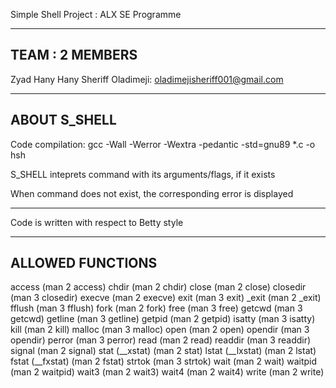 Simple Shell Project : ALX SE Programme

------------------
TEAM : 2 MEMBERS
------------------
Zyad Hany Hany
Sheriff Oladimeji: oladimejisheriff001@gmail.com

------------------
ABOUT S_SHELL
------------------
Code compilation: gcc -Wall -Werror -Wextra -pedantic -std=gnu89 *.c -o hsh

S_SHELL inteprets command with its arguments/flags, if it exists

When command does not exist, the corresponding error is displayed

-------------------

Code is written with respect to Betty style

-------------------
ALLOWED FUNCTIONS
-------------------
access (man 2 access)
chdir (man 2 chdir)
close (man 2 close)
closedir (man 3 closedir)
execve (man 2 execve)
exit (man 3 exit)
_exit (man 2 _exit)
fflush (man 3 fflush)
fork (man 2 fork)
free (man 3 free)
getcwd (man 3 getcwd)
getline (man 3 getline)
getpid (man 2 getpid)
isatty (man 3 isatty)
kill (man 2 kill)
malloc (man 3 malloc)
open (man 2 open)
opendir (man 3 opendir)
perror (man 3 perror)
read (man 2 read)
readdir (man 3 readdir)
signal (man 2 signal)
stat (__xstat) (man 2 stat)
lstat (__lxstat) (man 2 lstat)
fstat (__fxstat) (man 2 fstat)
strtok (man 3 strtok)
wait (man 2 wait)
waitpid (man 2 waitpid)
wait3 (man 2 wait3)
wait4 (man 2 wait4)
write (man 2 write)